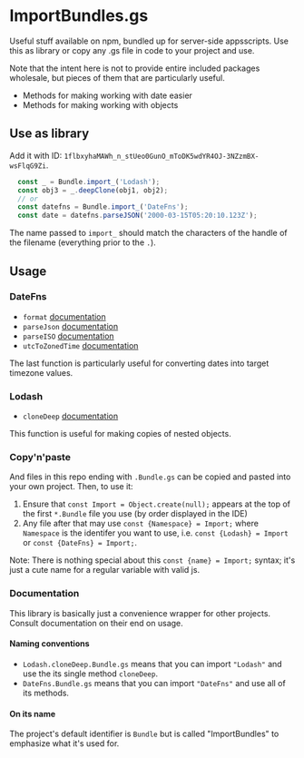 # ImportBundles.gs

Useful stuff available on npm, bundled up for server-side appsscripts. Use this as library or copy any .gs file in code to your project and use.

Note that the intent here is not to provide entire included packages wholesale, but pieces of them that are particularly useful.

- Methods for making working with date easier
- Methods for making working with objects

## Use as library

Add it with ID: `1flbxyhaMAWh_n_stUeo0GunO_mToDK5wdYR4OJ-3NZzmBX-wsFlqG9Zi`.

```js
  const _ = Bundle.import_('Lodash');
  const obj3 = _.deepClone(obj1, obj2);
  // or
  const datefns = Bundle.import_('DateFns');
  const date = datefns.parseJSON('2000-03-15T05:20:10.123Z');
```

The name passed to `import_` should match the characters of the handle of the filename (everything prior to the `.`).

## Usage

### DateFns

- `format` [documentation](https://date-fns.org/v2.21.1/docs/format)
- `parseJson` [documentation](https://date-fns.org/v2.21.1/docs/parseJSON)
- `parseISO` [documentation](https://date-fns.org/v2.21.1/docs/parseISO)
- `utcToZonedTime` [documentation](https://github.com/marnusw/date-fns-tz#utctozonedtime)

The last function is particularly useful for converting dates into target timezone values.

### Lodash

- `cloneDeep` [documentation](https://lodash.com/docs/4.17.15#cloneDeep)

This function is useful for making copies of nested objects.

### Copy'n'paste

And files in this repo ending with `.Bundle.gs` can be copied and pasted into your own project. Then, to use it:

1. Ensure that `const Import = Object.create(null);` appears at the top of the first `*.Bundle` file you use (by order displayed in the IDE)
2. Any file after that may use `const {Namespace} = Import;` where `Namespace` is the identifer you want to use, i.e. `const {Lodash} = Import` or `const {DateFns} = Import;`.

Note: There is nothing special about this `const {name} = Import;` syntax; it's just a cute name for a regular variable with valid js.

### Documentation

This library is basically just a convenience wrapper for other projects. Consult documentation on their end on usage.

#### Naming conventions

- `Lodash.cloneDeep.Bundle.gs` means that you can import `"Lodash"` and use the its single method `cloneDeep`.
- `DateFns.Bundle.gs` means that you can import `"DateFns"` and use all of its methods.

#### On its name

The project's default identifier is `Bundle` but is called "ImportBundles" to emphasize what it's used for.
